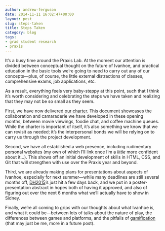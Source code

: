 ```yaml
---
author: andrew-ferguson
date: 2014-11-11 16:02:47+00:00
layout: post
slug: steps-taken
title: Steps Taken
category: blog
tags:
- grad student research
- praxis
---
```


It’s a busy time around the Praxis Lab. At the moment our attention is divided between conceptual thought on the future of Ivanhoe, and practical education in the basic tools we’re going to need to carry out any of our concepts&mdash;plus, of course, the little external distractions of classes, comprehensive exams, job applications, etc.

As a result, everything feels very baby-steppy at this point, such that I think it’s worth considering and celebrating the steps we have taken and realizing that they may not be so small as they seem.

First, we have now delivered [our charter](http://praxis.scholarslab.org/charter/charter-2014-2015/). This document showcases the collaboration and camaraderie we have developed in these opening months, between movie viewings, foodie chat, and coffee machine queues. While the charter is important of itself, it’s also something we know that we can revisit as needed; it’s the interpersonal bonds we will be relying on to carry us through the project development.

Second, we have all established a web presence, including rudimentary personal websites (my own of which I’ll link once I’m a _little_ more confident about it…). This shows off an initial development of skills in HTML, CSS, and Git that will strengthen with use over the Praxis year and beyond.

Third, we are already making plans for presentations about aspects of Ivanhoe, especially for next summer&mdash;while many deadlines are still several months off, [DH2015](http://dh2015.org/)’s just hit a few days back, and we put in a poster-presentation abstract in hopes both of having it approved, and also of figuring out over the next 6 months what we’ll actually have to show in Sidney.

Finally, we’re all coming to grips with our thoughts about what Ivanhoe is, and what it could be&mdash;between lots of talks about the nature of play, the differences between games and platforms, and the pitfalls of [gamification](http://bogost.com/writing/blog/gamification_is_bullshit/) (that may just be me, more in a future post).
